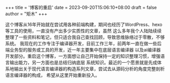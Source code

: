 +++
title = '博客的重启'
date = 2023-09-20T15:06:10+08:00
draft = false
author = "矩木"
+++

这个博客从16年开始就在尝试用各种前端构建，期间也经历了WordPress、hexo等工具的使用，一直没有产出多少实质性的文章，虽然
这么多年我个人陆陆续续整理了一些资料和笔记，但只适合我自己查找回顾，导致思维脉络过于零散，不够系统。
我现在的工作专注于编译器开发，目前工作三年，前两年一直在做一些后端业务型的服务或工具的开发，近一年主要集中在底层语言编译器
以及ai编译器开发部分。重启这个博客，一方面想让自己开始保持一定的知识整理习惯，增强语言输出能力，另一方面也是总结归纳底层
系统知识。最近的一个愿景就是先成体系地输出关于现代语言编译器的构造系列文章，尝试去从源码分析的角度完整剖析语言编译器的构成，
希望从这里开始重新投入。

